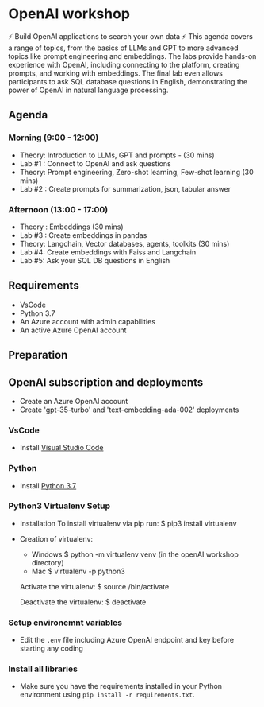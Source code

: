 # OpenAI workshop 

⚡ Build OpenAI applications to search your own data ⚡
This agenda covers a range of topics, from the basics of LLMs and GPT to more advanced topics like prompt engineering and embeddings. The labs provide hands-on experience with OpenAI, including connecting to the platform, creating prompts, and working with embeddings. The final lab even allows participants to ask SQL database questions in English, demonstrating the power of OpenAI in natural language processing.

## Agenda

### Morning (9:00 - 12:00)
- Theory: Introduction to LLMs, GPT and prompts - (30 mins)
- Lab #1 : Connect to OpenAI and ask questions
- Theory: Prompt engineering, Zero-shot learning, Few-shot learning (30 mins)
- Lab #2 : Create prompts for summarization, json, tabular answer
### Afternoon (13:00 - 17:00)
- Theory : Embeddings (30 mins)
- Lab #3 : Create embeddings in pandas
- Theory: Langchain, Vector databases, agents, toolkits (30 mins)
- Lab #4: Create embeddings with Faiss and Langchain
- Lab #5: Ask your SQL DB questions in English


## Requirements
- VsCode
- Python 3.7
- An Azure account with admin capabilities
- An active Azure OpenAI account

## Preparation

## OpenAI subscription and deployments
* Create an Azure OpenAI account
* Create 'gpt-35-turbo' and 'text-embedding-ada-002' deployments

### VsCode
* Install [Visual Studio Code](https://code.visualstudio.com/)

### Python
* Install [Python 3.7](https://www.python.org/downloads/release/python-31011/)

### Python3 Virtualenv Setup
*  Installation
        To install virtualenv via pip run:
            $ pip3 install virtualenv
* Creation of virtualenv:
    - Windows
    $ python -m virtualenv venv (in the openAI workshop directory)
    - Mac
    $ virtualenv -p python3 <desired-path>

    Activate the virtualenv:
    $ source <desired-path>/bin/activate

    Deactivate the virtualenv:
    $ deactivate


### Setup environemnt variables
* Edit the `.env` file including Azure OpenAI endpoint and key before starting any coding

### Install all libraries
* Make sure you have the requirements installed in your Python environment using `pip install -r requirements.txt`.

